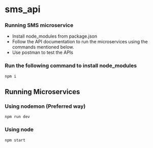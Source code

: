 # sms_api

### Running SMS microservice
- Install node_modules from package.json
- Follow the API documentation to run the microservices using the commands mentioned below.
- Use postman to test the APIs

### Run the following command to install node_modules
````````
npm i
````````
## Running Microservices
### Using nodemon (Preferred way)
````````
npm run dev
````````
### Using node
````````
npm start
````````
